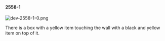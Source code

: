 #### 2558-1
![dev-2558-1-0.png](https://github.com/lil-lab/nlvr/raw/master/nlvr/dev/images/3/dev-2558-1-0.png "dev-2558-1-0.png")

There is a box with a yellow item touching the wall with a black and yellow item on top of it.